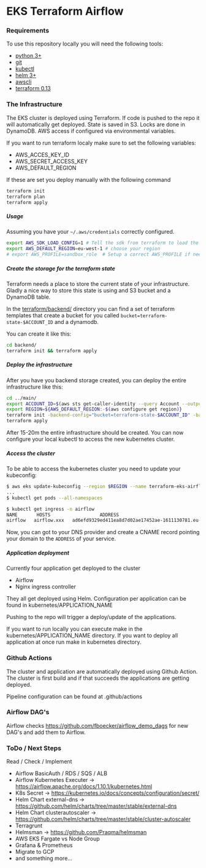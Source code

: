 # EKS Terraform Airflow

### Requirements

To use this repository locally you will need the following tools:

- [python 3+](https://www.python.org/downloads/)
- [git](https://git-scm.com/downloads)
- [kubectl](https://kubernetes.io/docs/tasks/tools/install-kubectl/)
- [helm 3+](https://helm.sh/docs/intro/install/)
- [awscli](https://docs.aws.amazon.com/cli/latest/userguide/cli-chap-install.html)
- [terraform 0.13](https://www.terraform.io/downloads.html)


### The Infrastructure

The EKS cluster is deployed using Terraform. If code is pushed to the repo it will automatically get deployed. State is saved in S3. Locks are done in DynamoDB.
AWS access if configured via environmental variables.

If you want to run terraform localy make sure to set the following variables:

* AWS_ACCES_KEY_ID
* AWS_SECRET_ACCESS_KEY
* AWS_DEFAULT_REGION

If these are set you deploy manually with the following command

```bash
terraform init
terraform plan
terraform apply
```

##### Usage

Assuming you have your `~/.aws/credentials` correctly configured.

```bash
export AWS_SDK_LOAD_CONFIG=1 # Tell the sdk from terraform to load the aws config
export AWS_DEFAULT_REGION=eu-west-1 # choose your region
# export AWS_PROFILE=sandbox_role  # Setup a correct AWS_PROFILE if needed
```

##### Create the storage for the terraform state

Terraform needs a place to store the current state of your infrastructure.
Gladly a nice way to store this state is using and S3 bucket and a DynamoDB table.

In the [terraform/backend/](terraform/backend/) directory you can find a set
of terraform templates that create a bucket for you called `bucket=terraform-state-$ACCOUNT_ID` and a dynamodb.

You can create it like this:

```bash
cd backend/
terraform init && terraform apply
```

##### Deploy the infrastructure

After you have you backend storage created, you can deploy the entire infrastructure like this:

```bash
cd ../main/
export ACCOUNT_ID=$(aws sts get-caller-identity --query Account --output text)
export REGION=${AWS_DEFAULT_REGION:-$(aws configure get region)}
terraform init -backend-config="bucket=terraform-state-$ACCOUNT_ID" -backend-config="region=$REGION"
terraform apply
```

After 15-20m the entire infrastructure should be created.
You can now configure your local kubectl to access the new kubernetes cluster.

##### Access the cluster

To be able to access the kubernetes cluster you need to update your kubeconfig:

```bash
$ aws eks update-kubeconfig --region $REGION --name terraform-eks-airflow
...
$ kubectl get pods --all-namespaces
```

```bash
$ kubectl get ingress -n airflow
NAME       HOSTS                  ADDRESS                                                                   PORTS     AGE
airflow   airflow.xxx   ad6efd9329ed411ea8d7d02ae17452ae-1611130781.eu-west-1.elb.amazonaws.com   80, 443   3m18s
```

Now, you can got to your DNS provider and create a CNAME record pointing your domain to the `ADDRESS` of your service.

##### Application deployment

Currently four application get deployed to the cluster

* Airflow
* Nginx ingress controller

They all get deployed using Helm. Configuration per application can be found in kubernetes/APPLICATION_NAME

Pushing to the repo will trigger a deploy/update of the applications.

If you want to run locally you can execute make in the kubernetes/APPLICATION_NAME directory. If you want to deploy all application at once run make in kubernetes directory.

### Github Actions

The cluster and application are automatically deployed using Github Action. The cluster is first build and if that succeeds the applications are getting deployed.

Pipeline configuration can be found at .github/actions

### Airflow DAG's

Airflow checks https://github.com/fboecker/airflow_demo_dags for new DAG's and add them to Airflow.


### ToDo / Next Steps

Read / Check / Implement

* Airflow BasicAuth / RDS / SQS / ALB
* Airflow Kubernetes Executer -> https://airflow.apache.org/docs/1.10.1/kubernetes.html
* K8s Secret -> https://kubernetes.io/docs/concepts/configuration/secret/
* Helm Chart external-dns -> https://github.com/helm/charts/tree/master/stable/external-dns
* Helm Chart clusterautoscaler -> https://github.com/helm/charts/tree/master/stable/cluster-autoscaler
* Terragrunt
* Helmsman -> https://github.com/Praqma/helmsman
* AWS EKS Fargate vs Node Group
* Grafana & Prometheus
* Migrate to GCP
* and something more...